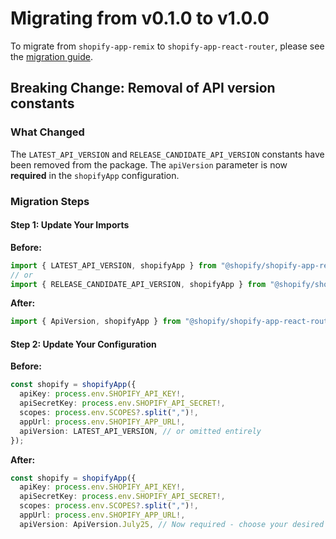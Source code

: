 # Migrating from v0.1.0 to v1.0.0

To migrate from `shopify-app-remix` to `shopify-app-react-router`, please see the [migration guide](https://github.com/Shopify/shopify-app-template-react-router/wiki/Upgrading-from-Remix).

## Breaking Change: Removal of API version constants

### What Changed

The `LATEST_API_VERSION` and `RELEASE_CANDIDATE_API_VERSION` constants have been removed from the package. The `apiVersion` parameter is now **required** in the `shopifyApp` configuration.

### Migration Steps

#### Step 1: Update Your Imports

**Before:**

```typescript
import { LATEST_API_VERSION, shopifyApp } from "@shopify/shopify-app-react-router/server";
// or
import { RELEASE_CANDIDATE_API_VERSION, shopifyApp } from "@shopify/shopify-app-react-router/server";
```

**After:**

```typescript
import { ApiVersion, shopifyApp } from "@shopify/shopify-app-react-router/server";
```

#### Step 2: Update Your Configuration

**Before:**

```typescript
const shopify = shopifyApp({
  apiKey: process.env.SHOPIFY_API_KEY!,
  apiSecretKey: process.env.SHOPIFY_API_SECRET!,
  scopes: process.env.SCOPES?.split(",")!,
  appUrl: process.env.SHOPIFY_APP_URL!,
  apiVersion: LATEST_API_VERSION, // or omitted entirely
});
```

**After:**

```typescript
const shopify = shopifyApp({
  apiKey: process.env.SHOPIFY_API_KEY!,
  apiSecretKey: process.env.SHOPIFY_API_SECRET!,
  scopes: process.env.SCOPES?.split(",")!,
  appUrl: process.env.SHOPIFY_APP_URL!,
  apiVersion: ApiVersion.July25, // Now required - choose your desired version
